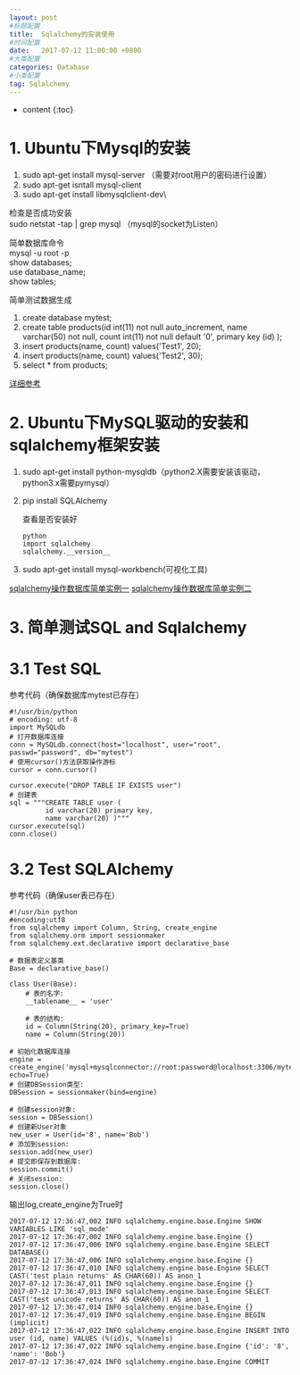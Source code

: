 ```yaml
---
layout: post
#标题配置
title:  Sqlalchemy的安装使用
#时间配置
date:   2017-07-12 11:00:00 +0800
#大类配置
categories: Database
#小类配置
tag: Sqlalchemy
---
```


* content
{:toc}

# 1. Ubuntu下Mysql的安装
1. sudo apt-get install mysql-server （需要对root用户的密码进行设置）
2. sudo apt-get isntall mysql-client
3. sudo apt-get install libmysqlclient-dev\

检查是否成功安装<br/>
sudo netstat -tap | grep mysql （mysql的socket为Listen）

简单数据库命令<br/>
mysql -u root -p<br/>
show databases;<br/>
use database_name;<br/>
show tables;<br/>

简单测试数据生成<br/>
1. create database mytest;
2. create table products(id int(11) not null auto_increment, name varchar(50) not null, count int(11) not null default '0', primary key (id) );
3. insert products(name, count) values('Test1', 20);
4. insert products(name, count) values('Test2', 30);
5. select * from products;

[详细参考][1]

[1]: http://www.linuxidc.com/Linux/2016-07/133128.htm

# 2. Ubuntu下MySQL驱动的安装和sqlalchemy框架安装
1. sudo apt-get install python-mysqldb（python2.X需要安装该驱动，python3.x需要pymysql）
2. pip install SQLAlchemy

   查看是否安装好<br/>
   ```buildoutcfg
   python
   import sqlalchemy
   sqlalchemy.__version__
   ```
3. sudo apt-get install mysql-workbench(可视化工具)

[sqlalchemy操作数据库简单实例一][2]
[sqlalchemy操作数据库简单实例二][3]

[2]: http://blog.csdn.net/will130/article/details/48442699
[3]: http://blog.csdn.net/fgf00/article/details/52949973

# 3. 简单测试SQL and Sqlalchemy
# 3.1 Test SQL
参考代码（确保数据库mytest已存在）
```buildoutcfg
#!/usr/bin/python
# encoding: utf-8
import MySQLdb
# 打开数据库连接
conn = MySQLdb.connect(host="localhost", user="root", passwd="password", db="mytest")
# 使用cursor()方法获取操作游标
cursor = conn.cursor()

cursor.execute("DROP TABLE IF EXISTS user")
# 创建表
sql = """CREATE TABLE user (
         id varchar(20) primary key,
         name varchar(20) )"""
cursor.execute(sql)
conn.close()
```
# 3.2 Test SQLAlchemy
参考代码（确保user表已存在）
```buildoutcfg
#!/usr/bin python
#encoding:utf8
from sqlalchemy import Column, String, create_engine
from sqlalchemy.orm import sessionmaker
from sqlalchemy.ext.declarative import declarative_base

# 数据表定义基类
Base = declarative_base()

class User(Base):
    # 表的名字:
    __tablename__ = 'user'

    # 表的结构:
    id = Column(String(20), primary_key=True)
    name = Column(String(20))

# 初始化数据库连接
engine = create_engine('mysql+mysqlconnector://root:password@localhost:3306/mytest', echo=True)
# 创建DBSession类型:
DBSession = sessionmaker(bind=engine)

# 创建session对象:
session = DBSession()
# 创建新User对象
new_user = User(id='8', name='Bob')
# 添加到session:
session.add(new_user)
# 提交即保存到数据库:
session.commit()
# 关闭session:
session.close()
```
输出log,create_engine为True时
```buildoutcfg
2017-07-12 17:36:47,002 INFO sqlalchemy.engine.base.Engine SHOW VARIABLES LIKE 'sql_mode'
2017-07-12 17:36:47,002 INFO sqlalchemy.engine.base.Engine {}
2017-07-12 17:36:47,006 INFO sqlalchemy.engine.base.Engine SELECT DATABASE()
2017-07-12 17:36:47,006 INFO sqlalchemy.engine.base.Engine {}
2017-07-12 17:36:47,010 INFO sqlalchemy.engine.base.Engine SELECT CAST('test plain returns' AS CHAR(60)) AS anon_1
2017-07-12 17:36:47,011 INFO sqlalchemy.engine.base.Engine {}
2017-07-12 17:36:47,013 INFO sqlalchemy.engine.base.Engine SELECT CAST('test unicode returns' AS CHAR(60)) AS anon_1
2017-07-12 17:36:47,014 INFO sqlalchemy.engine.base.Engine {}
2017-07-12 17:36:47,019 INFO sqlalchemy.engine.base.Engine BEGIN (implicit)
2017-07-12 17:36:47,022 INFO sqlalchemy.engine.base.Engine INSERT INTO user (id, name) VALUES (%(id)s, %(name)s)
2017-07-12 17:36:47,022 INFO sqlalchemy.engine.base.Engine {'id': '8', 'name': 'Bob'}
2017-07-12 17:36:47,024 INFO sqlalchemy.engine.base.Engine COMMIT

```